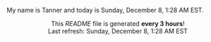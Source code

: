 My name is Tanner and today is Sunday, December 8, 1:28 AM EST.

<p align="center">This <i>README</i> file is generated <b>every 3 hours</b>!</br>Last refresh: Sunday, December 8, 1:28 AM EST<br /></p>
